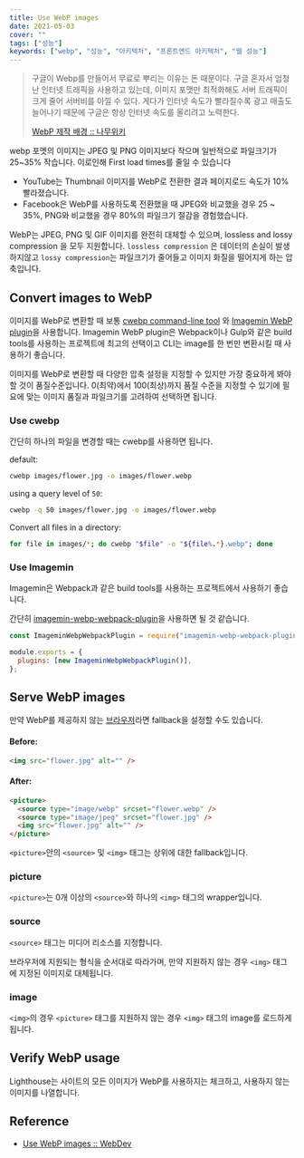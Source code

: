 ```yaml
---
title: Use WebP images
date: 2021-05-03
cover: ""
tags: ["성능"]
keywords: ["webp", "성능", "아키텍처", "프론트엔드 아키텍처", "웹 성능"]
---
```


> 구글이 Webp를 만들어서 무료로 뿌리는 이유는 돈 때문이다. 구글 혼자서 엄청난 인터넷 트래픽을 사용하고 있는데, 이미지 포맷만 최적화해도 서버 트래픽이 크게 줄어 서버비를 아낄 수 있다. 게다가 인터넷 속도가 빨라질수록 광고 매출도 늘어나기 때문에 구글은 항상 인터넷 속도를 올리려고 노력한다.
>
> [WebP 제작 배경 :: 나무위키](https://namu.wiki/w/WebP)

<!--truncate-->

webp 포멧의 이미지는 JPEG 및 PNG 이미지보다 작으며 일반적으로 파일크기가 25~35% 작습니다. 이로인해 First load times를 줄일 수 있습니다

- YouTube는 Thumbnail 이미지를 WebP로 전환한 결과 페이지로드 속도가 10% 빨라졌습니다.
- Facebook은 WebP를 사용하도록 전환했을 때 JPEG와 비교했을 경우 25 ~ 35%, PNG와 비교했을 경우 80%의 파일크기 절감을 경험했습니다.

WebP는 JPEG, PNG 및 GIF 이미지를 완전히 대체할 수 있으며, lossless and lossy compression 을 모두 지원합니다. `lossless compression` 은 데이터의 손실이 발생하지않고 `lossy compression`는 파일크기가 줄어들고 이미지 화질을 떨어지게 하는 압축입니다.

## Convert images to WebP

이미지를 WebP로 변환할 때 보통 [cwebp command-line tool](https://developers.google.com/speed/webp/docs/using) 와 [Imagemin WebP plugin](https://github.com/imagemin/imagemin-webp)을 사용합니다. Imagemin WebP plugin은 Webpack이나 Gulp와 같은 build tools를 사용하는 프로젝트에 최고의 선택이고 CLI는 image를 한 번만 변환시킬 때 사용하기 좋습니다.

이미지를 WebP로 변환할 때 다양한 압축 설정을 지정할 수 있지만 가장 중요하게 봐야할 것이 품질수준입니다. 0(최약)에서 100(최상)까지 품질 수준을 지정할 수 있기에 필요에 맞는 이미지 품질과 파일크기를 고려하여 선택하면 됩니다.

### Use cwebp

간단히 하나의 파일을 변경할 때는 cwebp를 사용하면 됩니다.

default:

```bash
cwebp images/flower.jpg -o images/flower.webp
```

using a query level of `50`:

```bash
cwebp -q 50 images/flower.jpg -o images/flower.webp
```

Convert all files in a directory:

```bash
for file in images/*; do cwebp "$file" -o "${file%.*}.webp"; done
```

### Use Imagemin

Imagemin은 Webpack과 같은 build tools를 사용하는 프로젝트에서 사용하기 좋습니다.

간단히 [imagemin-webp-webpack-plugin](https://www.npmjs.com/package/imagemin-webp-webpack-plugin)을 사용하면 될 것 같습니다.

```js
const ImageminWebpWebpackPlugin = require("imagemin-webp-webpack-plugin");

module.exports = {
  plugins: [new ImageminWebpWebpackPlugin()],
};
```

## Serve WebP images

만약 WebP를 제공하지 않는 [브라우저](https://caniuse.com/?search=webp)라면 fallback을 설정할 수도 있습니다.

#### Before:

```html
<img src="flower.jpg" alt="" />
```

#### After:

```html
<picture>
  <source type="image/webp" srcset="flower.webp" />
  <source type="image/jpeg" srcset="flower.jpg" />
  <img src="flower.jpg" alt="" />
</picture>
```

`<picture>`안의 `<source>` 및 `<img>` 태그는 상위에 대한 fallback입니다.

### picture

`<picture>`는 0개 이상의 `<source>`와 하나의 `<img>` 태그의 wrapper입니다.

### source

`<source>` 태그는 미디어 리소스를 지정합니다.

브라우저에 지원되는 형식을 순서대로 따라가며, 만약 지원하지 않는 경우 `<img>` 태그에 지정된 이미지로 대체됩니다.

### image

`<img>`의 경우 `<picture>` 태그를 지원하지 않는 경우 `<img>` 태그의 image를 로드하게 됩니다.

## Verify WebP usage

Lighthouse는 사이트의 모든 이미지가 WebP를 사용하지는 체크하고, 사용하지 않는 이미지를 나열합니다.

## Reference

- [Use WebP images :: WebDev](https://web.dev/serve-images-webp/)
